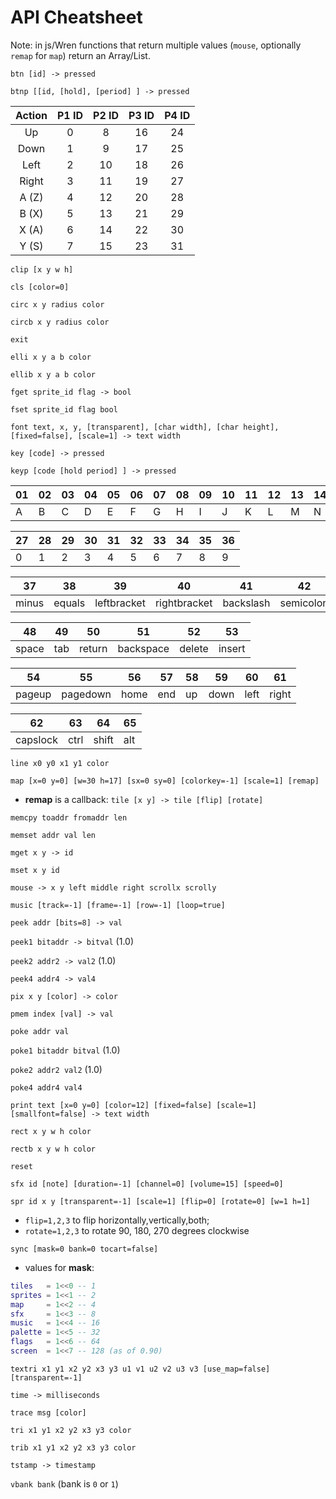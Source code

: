 # API Cheatsheet

Note: in js/Wren functions that return multiple values (`mouse`, optionally `remap` for `map`) return an Array/List.

`btn [id] -> pressed`

`btnp [[id, [hold], [period] ] -> pressed`

|Action |P1 ID |P2 ID |P3 ID |P4 ID |
|:-----:|:----:|:----:|:----:|:----:|
|Up     |0     |8     |16    |24    |
|Down   |1     |9     |17    |25    |
|Left   |2     |10    |18    |26    |
|Right  |3     |11    |19    |27    |
|A (Z)  |4     |12    |20    |28    |
|B (X)  |5     |13    |21    |29    |
|X (A)  |6     |14    |22    |30    |
|Y (S)  |7     |15    |23    |31    |

`clip [x y w h]`

`cls [color=0]`

`circ x y radius color`

`circb x y radius color`

`exit`

`elli x y a b color`

`ellib x y a b color`

`fget sprite_id flag -> bool`

`fset sprite_id flag bool`

`font text, x, y, [transparent], [char width], [char height], [fixed=false], [scale=1] -> text width`

`key [code] -> pressed`

`keyp [code [hold period] ] -> pressed`

01|02|03|04|05|06|07|08|09|10|11|12|13|14|15|16|17|18|19|20|21|22|23|24|25|26
---|---|---|---|---|---|---|---|---|---|---|---|---|---|---|---|---|---|---|---|---|---|---|---|---|---
A|B|C|D|E|F|G|H|I|J|K|L|M|N|O|P|Q|R|S|T|U|V|W|X|Y|Z

27|28|29|30|31|32|33|34|35|36
---|---|---|---|---|---|---|---|---|---
0|1|2|3|4|5|6|7|8|9

37|38|39|40|41|42|43|44|45|46|47
---|---|---|---|---|---|---|---|---|---|---
minus|equals|leftbracket|rightbracket|backslash|semicolon|apostrophe|grave|comma|period|slash

48|49|50|51|52|53
---|---|---|---|---|---
space|tab|return|backspace|delete|insert

54|55|56|57|58|59|60|61
---|---|---|---|---|---|---|---
pageup|pagedown|home|end|up|down|left|right

62|63|64|65
---|---|---|---
capslock|ctrl|shift|alt

`line x0 y0 x1 y1 color`

`map [x=0 y=0] [w=30 h=17] [sx=0 sy=0] [colorkey=-1] [scale=1] [remap]`

- **remap** is a callback:  `tile [x y] -> tile [flip] [rotate]`

`memcpy toaddr fromaddr len`

`memset addr val len`

`mget x y -> id`

`mset x y id`

`mouse -> x y left middle right scrollx scrolly`

`music [track=-1] [frame=-1] [row=-1] [loop=true]`

`peek addr [bits=8] -> val`

`peek1 bitaddr -> bitval` (1.0)

`peek2 addr2 -> val2` (1.0)

`peek4 addr4 -> val4`

`pix x y [color] -> color`

`pmem index [val] -> val`

`poke addr val`

`poke1 bitaddr bitval` (1.0)

`poke2 addr2 val2` (1.0)

`poke4 addr4 val4`

`print text [x=0 y=0] [color=12] [fixed=false] [scale=1] [smallfont=false] -> text width`

`rect x y w h color`

`rectb x y w h color`

`reset`

`sfx id [note] [duration=-1] [channel=0] [volume=15] [speed=0]`

`spr id x y [transparent=-1] [scale=1] [flip=0] [rotate=0] [w=1 h=1]`

* `flip=1,2,3` to flip horizontally,vertically,both;
* `rotate=1,2,3` to rotate 90, 180, 270 degrees clockwise

`sync [mask=0 bank=0 tocart=false]`

- values for **mask**:

``` lua
tiles   = 1<<0 -- 1
sprites = 1<<1 -- 2
map     = 1<<2 -- 4
sfx     = 1<<3 -- 8
music   = 1<<4 -- 16
palette = 1<<5 -- 32
flags   = 1<<6 -- 64
screen  = 1<<7 -- 128 (as of 0.90)
```

`textri x1 y1 x2 y2 x3 y3 u1 v1 u2 v2 u3 v3 [use_map=false] [transparent=-1]`

`time -> milliseconds`

`trace msg [color]`

`tri x1 y1 x2 y2 x3 y3 color`

`trib x1 y1 x2 y2 x3 y3 color`

`tstamp -> timestamp`

`vbank bank` (bank is `0` or `1`)

